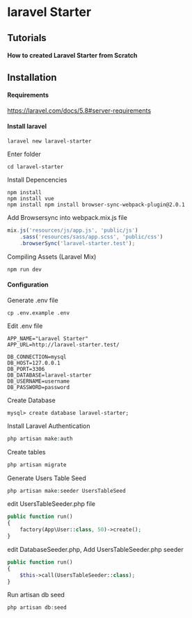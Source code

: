# laravel Starter

## Tutorials

#### How to created Laravel Starter from Scratch

## Installation


#### Requirements

https://laravel.com/docs/5.8#server-requirements


#### Install laravel

```
laravel new laravel-starter
```

Enter folder
```
cd laravel-starter
```

Install Depencencies
```
npm install
npm install vue
npm install npm install browser-sync-webpack-plugin@2.0.1
```

Add Browsersync into webpack.mix.js file
```javascript
mix.js('resources/js/app.js', 'public/js')
    .sass('resources/sass/app.scss', 'public/css')
    .browserSync('laravel-starter.test');
```

Compiling Assets (Laravel Mix)
```
npm run dev
```

#### Configuration

Generate .env file
```
cp .env.example .env
```

Edit .env file
```
APP_NAME="Laravel Starter"
APP_URL=http://laravel-starter.test/

DB_CONNECTION=mysql
DB_HOST=127.0.0.1
DB_PORT=3306
DB_DATABASE=laravel-starter
DB_USERNAME=username
DB_PASSWORD=password
```

Create Database
```mysql
mysql> create database laravel-starter;
```

Install Laravel Authentication
```php
php artisan make:auth
```

Create tables
```php
php artisan migrate
```

Generate Users Table Seed
```php
php artisan make:seeder UsersTableSeed
```

edit UsersTableSeeder.php file
```php
public function run()
{
    factory(App\User::class, 50)->create();
}
```

edit DatabaseSeeder.php, Add UsersTableSeeder.php seeder
```php
public function run()
{
    $this->call(UsersTableSeeder::class);
}
```

Run artisan db seed
```php
php artisan db:seed
```

